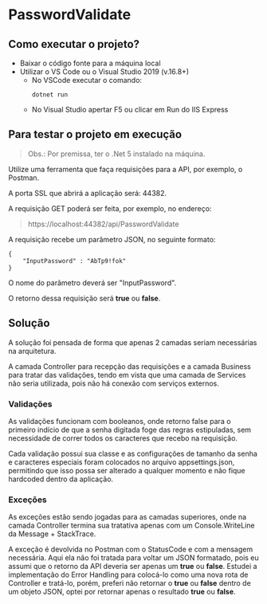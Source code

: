# PasswordValidate

## Como executar o projeto?

- Baixar o código fonte para a máquina local
- Utilizar o VS Code ou o Visual Studio 2019 (v.16.8+)
  - No VSCode executar o comando:
    ```
    dotnet run
    ```
  - No Visual Studio apertar F5 ou clicar em Run do IIS Express

## Para testar o projeto em execução

> Obs.: Por premissa, ter o .Net 5 instalado na máquina.

Utilize uma ferramenta que faça requisições para a API, por exemplo, o Postman.

A porta SSL que abrirá a aplicação será: 44382.

A requisição GET poderá ser feita, por exemplo, no endereço:
> https://localhost:44382/api/PasswordValidate

A requisição recebe um parâmetro JSON, no seguinte formato:
```
{
    "InputPassword" : "AbTp9!fok"
}
```

O nome do parâmetro deverá ser "InputPassword".

O retorno dessa requisição será **true** ou **false**.

## Solução

A solução foi pensada de forma que apenas 2 camadas seriam necessárias na arquitetura.

A camada Controller para recepção das requisições e a camada Business para tratar das validações, tendo em vista que uma camada de Services não seria utilizada, pois não há conexão com serviços externos.

### Validações

As validações funcionam com booleanos, onde retorno false para o primeiro indício de que a senha digitada foge das regras estipuladas, sem necessidade de correr todos os caracteres que recebo na requisição.

Cada validação possui sua classe e as configurações de tamanho da senha e caracteres especiais foram colocados no arquivo appsettings.json, permitindo que isso possa ser alterado a qualquer momento e não fique hardcoded dentro da aplicação.

### Exceções

As exceções estão sendo jogadas para as camadas superiores, onde na camada Controller termina sua tratativa apenas com um Console.WriteLine da Message + StackTrace.

A exceção é devolvida no Postman com o StatusCode e com a mensagem necessária. Aqui ela não foi tratada para voltar um JSON formatado, pois eu assumi que o retorno da API deveria ser apenas um **true** ou **false**. Estudei a implementação do Error Handling para colocá-lo como uma nova rota de Controller e tratá-lo, porém, preferi não retornar o **true** ou **false** dentro de um objeto JSON, optei por retornar apenas o resultado **true** ou **false**.
